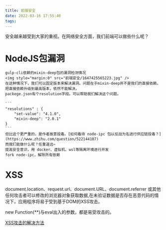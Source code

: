 ```yaml
---
title: 前端安全
date: 2022-03-16 17:55:40
tags:
---
```


安全越来越受到大家的重视。在网络安全方面，我们前端可以做些什么呢？

<!-- more -->

# NodeJS包漏洞
    gulp-cli依赖的mixin-deep包的漏洞检测情况
    <img style="margin:0" src="前端安全/1647425565223.jpg" />
    在这种情况下，我们可以固定版本来解决漏洞。问题在于mixin-deep并不是我们的直接依赖。把直接依赖升级到最高版本，依然不能解决。
    packege.json有个resolution字段。可以帮助我们解决这个问题。

    ```
    "resolutions" : {
        "set-value": "4.1.0",
        "mixin-deep": "2.0.1"
    }
    ```
    但比这个更严重的，是作者故意投毒。[如何看待 node-ipc 包以反战为名进行供应链投毒？](https://www.zhihu.com/question/522144107)
    而我们能做什么呢？任重道远~
    提高安全意识，用 docker、虚拟机、wsl等隔离环境进行开发
    fork node-ipc，解除所有依赖
# XSS 
document.location、request.url、document.URL、document.referrer  或其他任何攻击者可以修改的浏览器对象获取数据,在未验证数据是否存在恶意代码的情况下，应用程序将易于受到基于DOM的XSS攻击。

new Function(**)与eval出入的参数，都是易受攻击的。

[XSS攻击的解决方法](https://www.cnblogs.com/lovesong/p/5223989.html)
# 
